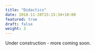 ```yaml
---
title: "Didactics"
date: 2018-11-28T15:15:34+10:00
featured: true
draft: false
weight: 3
---
```


Under construction - more coming soon.
